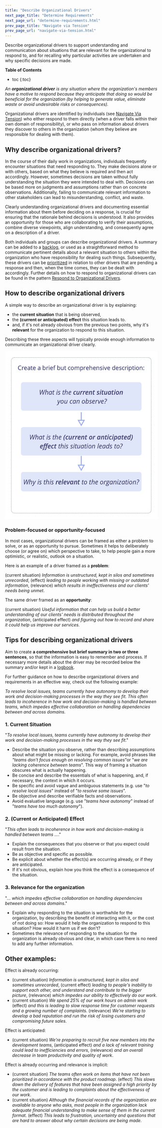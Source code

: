 ```yaml
---
title: "Describe Organizational Drivers"
next_page_title: "Determine Requirements"
next_page_url: "determine-requirements.html"
prev_page_title: "Navigate via Tension"
prev_page_url: "navigate-via-tension.html"
---
```



<div class="card summary"><div class="card-body">Describe organizational drivers to support understanding and communication about situations that are relevant for the organizational to respond to, and for recalling why particular activities are undertaken and why specific decisions are made.
</div></div>

**Table of Contents**

* toc
{:toc}


_An **organizational driver** is any situation where the organization's members have a motive to respond because they anticipate that doing so would be beneficial for the organization (by helping to generate value, eliminate waste or avoid undesirable risks or consequences)._

Organizational drivers are identified by individuals (see [Navigate Via Tension](navigate-via-tension.html)) who either respond to them directly (when a driver falls within their own domain of responsibility), or who pass on information about drivers they discover to others in the organization (whom they believe are responsible for dealing with them). 


## Why describe organizational drivers?

In the course of their daily work in organizations, individuals frequently encounter situations that need responding to. They make decisions alone or with others, based on what they believe is required and then act accordingly. However, sometimes decisions are taken without fully understanding the situation they were intended to deal with. Decisions can be based more on judgments and assumptions rather than on concrete observations. Additionally, failing to communicate relevant information to other stakeholders can lead to misunderstanding, conflict, and waste.

Clearly understanding organizational drivers and documenting essential information about them before deciding on a response, is crucial for ensuring that the rationale behind decisions is understood. It also provides an opportunity for those who are collaborating to verify their assumptions, combine diverse viewpoints, align understanding, and consequently agree on a  description of a driver. 

Both individuals and groups can describe organizational drivers. A summary can be added to a [backlog](backlog.html), or used as a straightforward method to communicate pertinent details about a relevant situation to others within the organization who have responsibility for dealing such things. Subsequently, these drivers can be [prioritized](prioritize-backlogs.html) in relation to other drivers that are pending a response and then, when the time comes, they can be dealt with accordingly. Further details on how to respond to organizational drivers can be found in the pattern [Respond to Organizational Drivers](respond-to-organizational-drivers.html).


## How to describe organizational drivers

A simple way to describe an organizational driver is by explaining:

-   the **current situation** that is being observed, 
-   the **(current or anticipated) effect** this situation leads to.
-   and, if it's not already obvious from the previous two points, why it's **relevant** for the organization to respond to this situation.

Describing these three aspects will typically provide enough information to communicate an organizational driver clearly.

![Describe Organizational Drivers](img/process/describe-organizational-drivers.png)


### Problem-focused or opportunity-focused

In most cases, organizational drivers can be framed as either a problem to solve, or as an opportunity to pursue. Sometimes it helps to deliberately choose (or agree on) which perspective to take, to help people gain a more optimistic, or realistic, outlook on a situation. 

Here is an example of a driver framed as a **problem**: 

(current situation) _Information is unstructured, kept in silos and sometimes unrecorded_, (effect) _leading to people working with missing or outdated information_, (relevance) _which results in ineffectiveness and our clients' needs being unmet_.

The same driver framed as an **opportunity**: 

(current situation) _Useful information that can help us build a better understanding of our clients' needs is distributed throughout the organization_, (anticipated effect) _and figuring out how to record and share it could help us improve our services._


## Tips for describing organizational drivers

Aim to create **a comprehensive but brief summary in two or three sentences**, so that the information is easy to remember and process. If necessary more details about the driver may be recorded below the summary and/or kept in a [logbook](logbook.html). 

For further guidance on how to describe organizational drivers and requirements in an effective way, check out the following example: 

_To resolve local issues, teams currently have autonomy to develop their work and decision-making processes in the way they see fit. This often leads to incoherence in how work and decision-making is handled between teams, which impedes effective collaboration on handling dependencies between and across domains._


### 1. Current Situation

"_To resolve local issues, teams currently have autonomy to develop their work and decision-making processes in the way they see fit_."


-   Describe the situation you observe, rather than describing assumptions about what might be missing or lacking. For example, avoid phrases like _"teams don't focus enough on resolving common issues_"or "_we are lacking coherence between teams_". This way of framing a situation obscures what is actually happening.
-   Be concise and describe the essentials of what is happening, and, if necessary, the context in which it occurs. 
-   Be specific and avoid vague and ambiguous statements (e.g. use "_to resolve local issues_" instead of "_to resolve some issues_". 
-   Be objective and describe verifiable facts and observations. 
-   Avoid evaluative language (e.g. use "_teams have autonomy_" instead of "_teams have too much autonomy_").


### 2. (Current or Anticipated) Effect

"_This often leads to incoherence in how work and decision-making is handled between teams …_."


-   Explain the consequences that you observe or that you expect could result from the situation.
-   Be as objective and specific as possible.
-   Be explicit about whether the effect(s) are occurring already, or if they are anticipated.
-   If it's not obvious, explain how you think the effect is a consequence of the situation.


### 3. Relevance for the organization

"_… which impedes effective collaboration on handling dependencies between and across domains_."


-   Explain why responding to the situation is worthwhile for the organization, by describing the benefit of interacting with it, or the cost of not doing so: How would it help the organization to respond to this situation? How would it harm us if we don't? 
-   Sometimes the relevance of responding to the situation for the organization is already obvious and clear, in which case there is no need to add any further information. 


## Other examples:

Effect is already occurring:

-   (current situation) _Information is unstructured, kept in silos and sometimes unrecorded_, (current effect) _leading to people's inability to support each other, and understand and contribute to the bigger picture_, (relevance) _which impedes our ability to effectively do our work_.
-   (current situation) _We spend 25% of our work hours on admin work_ (effect) _and this is leading to slow response time for customer requests and a growing number of complaints._ (relevance) _We're starting to develop a bad reputation and run the risk of losing customers and compromising future sales._

Effect is anticipated:

-   (current situation) _We're preparing to recruit five new members into the development teams_, (anticipated effect) _and a lack of relevant training could lead to inefficiencies and errors_, (relevance) _and an overall decrease in team productivity and quality of work_.

Effect is already occurring and relevance is implicit:


-   (current situation) _The teams often work on items that have not been prioritized in accordance with the product roadmap_. (effect) _This slows down the delivery of features that have been assigned a high priority by the customer and is leading to complaints about the effectiveness of our work_.
-   (current situation) _Although the financial records of the organization are available to anyone who asks, most people in the organization lack adequate financial understanding to make sense of them in the current format._ (effect) _This leads to frustration, uncertainty and questions that are hard to answer about why certain decisions are being made._


